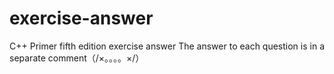 # exercise-answer
C++ Primer fifth edition exercise answer
The answer to each question is in a separate comment（/×。。。。×/）
